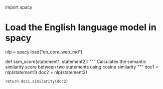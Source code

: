 import spacy

# Load the English language model in spacy
nlp = spacy.load("en_core_web_md")

def ssm_score(statement1, statement2):
    """
    Calculates the semantic similarity score between two statements using cosine similarity
    """
    doc1 = nlp(statement1)
    doc2 = nlp(statement2)
    
    return doc1.similarity(doc2)
